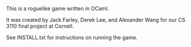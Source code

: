 This is a roguelike game written in OCaml.

It was created by Jack Farley, Derek Lee, and Alexander Wang for our CS 3110 final project at Cornell.

See INSTALL.txt for instructions on running the game.
